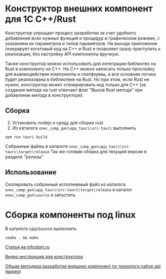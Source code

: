# Конструктор внешних компонент для 1С C++/Rust

Конструктор упрощает процесс разработки за счет удобного добавления всех нужных функций и процедур в графическом режиме, с указанием их параметров и типов параметров. На выходе приложение генерирует коготовый код на С++ и Rust и позволяет сразу приступить к реализации, без настройку API компоненты вручную.

Также конструктор можно использовать для интеграции библиотек на Rust в компоненту на С++. На С++ можно написать только прослойку  для взаимодействия компоненты и платформы, а вся основная логика будет реализована в библиотеке на Rust. Но при этом, если Rust не нужен, конструктор может сгенерировать код только для С++ (за создание метода на rust отвечает флаг "Вызов Rust метода" при добавлении метода в конструкторе). 

## Сборка
1. Установить nodejs и среду для сборки rust
2. Из каталога `onec_comp_gen\app_tauri\src-tauri` выполнить
```
npm run tauri build
```
Собранные файлы в каталоге `onec_comp_gen\app_tauri\src-tauri\target\release` 
Так же готовая сборка для текущей версии в разделе "релизы"
## Использование
Скопировать собранный исполняемый файл из каталога `onec_comp_gen\app_tauri\src-tauri\target\release` в каталог `onec_comp_gen\source` и запустить

# Сборка компоненты под linux 
В каталоге cpp/source выполнить
```
cmake . && make
```

[Статья на infostart.ru](https://infostart.ru/1c/2252892/)

[Видео инструкция для конструктора](https://t.me/FastAbout1s/69)

[Общая методика разработки внешних компонент по технологи native api (видео)](https://t.me/FastAbout1s/51)

